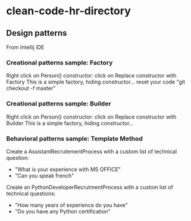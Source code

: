 # clean-code-hr-directory
## Design patterns
From Intellij IDE
### Creational patterns sample: Factory 
 Right click on Person() constructor: click on Replace constructor with Factory
This is a simple factory, hiding constructor...
reset your code "git checkout -f master"
### Creational patterns sample: Builder 
Right click on Person() constructor: click on Replace constructor with Builder
This is a simple factory, hiding constructor...

### Behavioral patterns sample: Template Method
Create a AssistantRecrutementProcess with a custom list of technical question:
* "What is your experience with MS OFFICE"
* "Can you speak french"

Create an PythonDeveloperRecrutmentProcess with a custom list of technical questions:
* "How many years of experience do you have"
* "Do you have any Python certification" 
 
